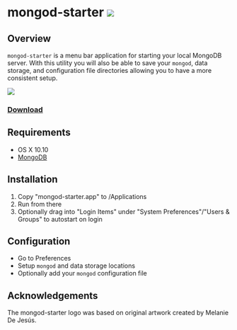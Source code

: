 # mongod-starter ![](https://img.shields.io/github/release/gmontalvoriv/mongod-starter.svg)

## Overview

`mongod-starter` is a menu bar application for starting your local MongoDB server. With this utility you will also be able to save your `mongod`, data storage, and configuration file directories allowing you to have a more consistent setup.

![](https://github.com/gmontalvoriv/mongod-starter/blob/master/Screenshot.png)

### [Download](https://github.com/gmontalvoriv/mongod-starter/releases)

## Requirements

- OS X 10.10
- [MongoDB](https://www.mongodb.org/downloads#production)

## Installation

1. Copy "mongod-starter.app" to /Applications
2. Run from there
3. Optionally drag into "Login Items" under "System Preferences"/"Users & Groups" to autostart on login

## Configuration

- Go to Preferences
- Setup `mongod` and data storage locations
- Optionally add your `mongod` configuration file 

## Acknowledgements

The mongod-starter logo was based on original artwork created by Melanie De Jesús.

